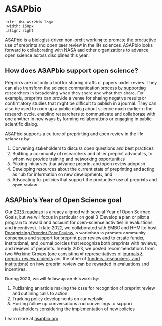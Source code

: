 # ASAPbio
```{image} /About/logos/ASAPbiohigh.png
:alt: The ASAPbio logo.
:width: 150px
:align: right
```

ASAPbio is a biologist-driven non-profit working to promote the productive use of preprints and open peer review in the life sciences. ASAPbio looks forward to collaborating with NASA and other organizations to advance open science across disciplines this year.

## How does ASAPbio support open science?
Preprints are not only a tool for sharing drafts of papers under review. They can also transform the science communication process by supporting researchers in broadening when they share and what they share. For example, preprints can provide a venue for sharing negative results or confirmatory studies that might be difficult to publish in a journal. They can also be used to open up a public dialog about science much earlier in the research cycle, enabling researchers to communicate and collaborate with one another in new ways by forming collaborations or engaging in public scientific dialog.

ASAPbio supports a culture of preprinting and open review in the life sciences by:
1. Convening stakeholders to discuss open questions and best practices
2. Building a community of researchers and other preprint advocates, to whom we provide training and networking opportunities
3. Piloting initiatives that advance preprint and open review adoption
4. Developing resources about the current state of preprinting and acting as hub for information on new developments, and
5. Advocating for policies that support the productive use of preprints and open review

## ASAPbio’s Year of Open Science goal
Our [2023 roadmap](https://asapbio.org/asapbio-2023-roadmap) is already aligned with several Year of Open Science Goals, but we will focus in particular on goal 3 (Develop a plan or pilot a program to reward and account for open-science activities in evaluations and incentives). In late 2022, we collaborated with EMBO and HHMI to host [Recognizing Preprint Peer Review](https://asapbio.org/recognizing-preprint-peer-review), a workshop to promote community consensus and support for preprint peer review and to create funder, institutional, and journal policies that recognize both preprints with reviews, and reviews of preprints. In early 2023, we posted recommendations from two Working Groups (one consisting of representatives of [journals & preprint review projects](https://asapbio.org/recommendations-on-recognizing-preprint-review-from-the-asapbio-journals-preprint-review-projects-working-group) and the other of [funders, researchers, and institutions](https://asapbio.org/recommendations-on-recognizing-preprint-review-from-the-asapbio-funder-researcher-and-institution-working-group)) on how preprint review can be rewarded in evaluations and incentives. 

During 2023, we will follow up on this work by:
1. Publishing an article making the case for recognition of preprint review and outlining calls to action
2. Tracking policy developments on our website
3. Hosting follow up conversations and convenings to support stakeholders considering the implementation of new policies

Learn more at [asapbio.org](https://asapbio.org/).
